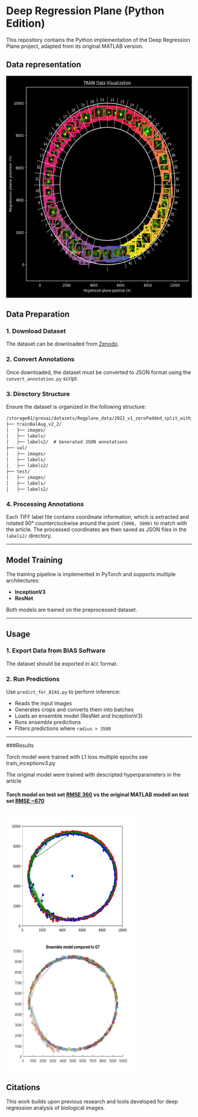 # Deep Regression Plane (Python Edition)

This repository contains the Python implementation of the Deep Regression Plane project, adapted from its original MATLAB version.

## Data representation



<img src="documentation_images/TRAIN_data_Visualization.png" width="600" height="600">




## Data Preparation

### 1. Download Dataset
The dataset can be downloaded from [Zenodo](<insert-zenodo-link-here>).

### 2. Convert Annotations
Once downloaded, the dataset must be converted to JSON format using the `convert_annotation.py` script.

### 3. Directory Structure
Ensure the dataset is organized in the following structure:

```
/storage01/grexai/datasets/Regplane_data/2022_v1_zeroPadded_split_with_test/
├── trainBalAug_v2_2/
│   ├── images/
│   ├── labels/
│   ├── labels2/  # Generated JSON annotations
├── val/
│   ├── images/
│   ├── labels/
│   ├── labels2/
├── test/
│   ├── images/
│   ├── labels/
│   ├── labels2/
```

### 4. Processing Annotations
Each TIFF label file contains coordinate information, which is extracted and rotated 90° counterclockwise around the point `(5000, 5000)` to match with the article. The processed coordinates are then saved as JSON files in the `labels2/` directory.

---

## Model Training

The training pipeline is implemented in PyTorch and supports multiple architectures:

- **InceptionV3**  
- **ResNet**

Both models are trained on the preprocessed dataset.

---

## Usage

### 1. Export Data from BIAS Software
The dataset should be exported in `ACC` format.

### 2. Run Predictions
Use `predict_for_BIAS.py` to perform inference:

- Reads the input images
- Generates crops and converts them into batches
- Loads an ensemble model (ResNet and InceptionV3)
- Runs ensemble predictions
- Filters predictions where `radius > 3500`

---
###Results

Torch model were trained with L1 loss multiple epochs see train_inceptionv3.py

The original model were trained with descripted hyperparameters in the article
#### Torch model on test set <u>RMSE 360</u> vs the original MATLAB modell on test set <u>RMSE ~670</u>
<img src="documentation_images/compare gt.jpg" width="350" height="350"><img src="documentation_images/matlab_test_ensemble.png" width="350" height="350">




## Citations

This work builds upon previous research and tools developed for deep regression analysis of biological images.
